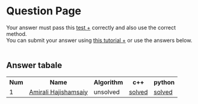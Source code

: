 # Question Page

Your answer must pass this
<a href='./test.md'>test +</a>
correctly and also use the correct method.
<br>
You can submit your answer using
<a href='https://github.com/EnAnsari/bcp-hsu/releases/download/3.0.0/teaching-submit-question.pdf'>this tutorial +</a>
or use the answers below.
<br><br>

## Answer tabale
<table>
  <tr>
    <th>Num</th>
    <th>Name</th>
    <th>Algorithm</th>
    <th>c++</th>
    <th>python</th>
  </tr>
  <tr>
    <td>1</td>
    <td>
        <a href='https://github.com/amhajii'>Amirali Hajishamsaiy</a>
    </td>
    <td>unsolved</td>
    <td><a href='./4021277210/main.cpp'>solved</a></td>
    <td><a href='./4021277210/main.py'>solved</a></td>
  </tr>
<table>
  <!-- <td>
      <a href='./STUDENT_ID/FILE_NAME'>solved</a>
  </td> -->
